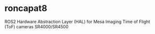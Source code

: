 # roncapat8
ROS2 Hardware Abstraction Layer (HAL) for Mesa Imaging Time of Flight (ToF) cameras SR4000/SR4500
